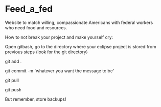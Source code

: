 # Feed_a_fed
Website to match willing, compassionate Americans with federal workers who need food and resources.

How to not break your project and make yourself cry:

Open gitbash, go to the directory where your eclipse project is stored from previous steps (look for the git directory)

git add .

git commit -m 'whatever you want the message to be'

git pull

git push

But remember, store backups!
